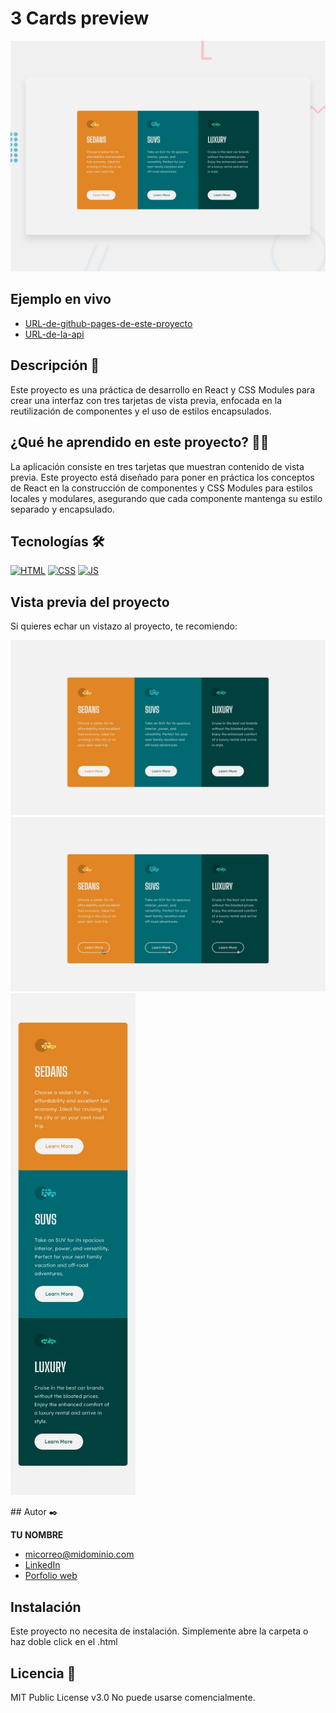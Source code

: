 # 3 Cards preview

![Imagen del proyecto](https://raw.githubusercontent.com/CesarBaca87/3-cards-preview-css-modules/refs/heads/main/design/desktop-preview.jpg)

## Ejemplo en vivo

- [URL-de-github-pages-de-este-proyecto](https://three-cards-preview-css-modules-7xu6.onrender.com)
- [URL-de-la-api](URL-de-la-api)

## Descripción 📑

Este proyecto es una práctica de desarrollo en React y CSS Modules para crear una interfaz con tres tarjetas de vista previa, enfocada en la reutilización de componentes y el uso de estilos encapsulados.

## ¿Qué he aprendido en este proyecto? 🙇🏻

La aplicación consiste en tres tarjetas que muestran contenido de vista previa. Este proyecto está diseñado para poner en práctica los conceptos de React en la construcción de componentes y CSS Modules para estilos locales y modulares, asegurando que cada componente mantenga su estilo separado y encapsulado.

## Tecnologías 🛠

<!-- Iconos sacados de: https://github.com/hendrasob/badges/blob/master/README.md y https://github.com/alexandresanlim/Badges4-README.md-Profile -->

[![HTML](https://img.shields.io/badge/HTML5-E34F26?style=for-the-badge&logo=html5&logoColor=white)](https://es.wikipedia.org/wiki/HTML5)
[![CSS](https://img.shields.io/badge/CSS3-1572B6?style=for-the-badge&logo=css3&logoColor=white)](https://es.wikipedia.org/wiki/CSS)
[![JS](https://img.shields.io/badge/JavaScript-F7DF1E?style=for-the-badge&logo=javascript&logoColor=black)](https://es.wikipedia.org/wiki/JavaScript)

## Vista previa del proyecto

Si quieres echar un vistazo al proyecto, te recomiendo:
<p>
<img src="https://raw.githubusercontent.com/CesarBaca87/3-cards-preview-css-modules/refs/heads/main/design/desktop-design.jpg" alt="captura del proyecto">
<img src="https://raw.githubusercontent.com/CesarBaca87/3-cards-preview-css-modules/refs/heads/main/design/active-states.jpg" alt="captura del proyecto">
<img width="200" src="https://raw.githubusercontent.com/CesarBaca87/3-cards-preview-css-modules/refs/heads/main/design/mobile-design.jpg" alt="captura del proyecto">
</p>
## Autor ✒️

**TU NOMBRE**

- [micorreo@midominio.com](cesarbaca.mkt@gmail.com)
- [LinkedIn](https://www.linkedin.com/in/cesar-baca/)
- [Porfolio web]()

## Instalación

Este proyecto no necesita de instalación. Simplemente abre la carpeta o haz doble click en el .html

## Licencia 📄

MIT Public License v3.0
No puede usarse comencialmente.
